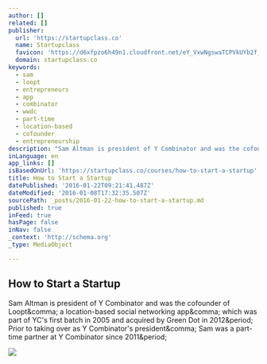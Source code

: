 ```yaml
---
author: []
related: []
publisher:
  url: 'https://startupclass.co'
  name: Startupclass
  favicon: 'https://d6xfpzo6h49n1.cloudfront.net/eY_VxwNgswaTCPVkUYb2f_m7xTc=/16x16/https://d2vvqscadf4c1f.cloudfront.net/tTqaAE4JTBeEoK0HArFi_imageedit_1_7536750797.png'
  domain: startupclass.co
keywords:
  - sam
  - loopt
  - entrepreneurs
  - app
  - combinator
  - wwdc
  - part-time
  - location-based
  - cofounder
  - entrepreneurship
description: "Sam Altman is president of Y Combinator and was the cofounder of Loopt, a location-based social networking app, which was part of YC's first batch in 2005 and acquired by Green Dot in 2012. Prior to taking over as Y Combinator's president, Sam was a part-time partner at Y Combinator since 2011."
inLanguage: en
app_links: []
isBasedOnUrl: 'https://startupclass.co/courses/how-to-start-a-startup'
title: How to Start a Startup
datePublished: '2016-01-22T09:21:41.487Z'
dateModified: '2016-01-08T17:32:35.507Z'
sourcePath: _posts/2016-01-22-how-to-start-a-startup.md
published: true
inFeed: true
hasPage: false
inNav: false
_context: 'http://schema.org'
_type: MediaObject

---
```

<article style=""><h1>How to Start a Startup</h1><p>Sam Altman is president of Y Combinator and was the cofounder of Loopt&amp;comma; a location-based social networking app&amp;comma; which was part of YC's first batch in 2005 and acquired by Green Dot in 2012&amp;period; Prior to taking over as Y Combinator's president&amp;comma; Sam was a part-time partner at Y Combinator since 2011&amp;period;</p><img src="https://d2vvqscadf4c1f.cloudfront.net/uq36UVYmTyy6hU5a4aOG_Screen%20Shot%202014-09-17%20at%203.00.35%20PM.png" /></article>